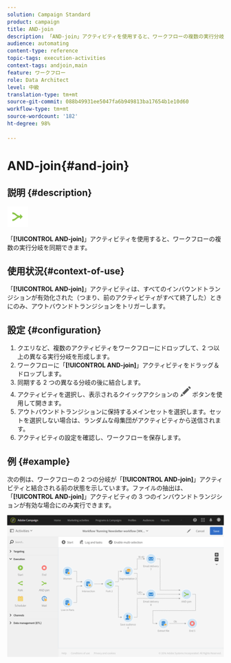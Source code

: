 ```yaml
---
solution: Campaign Standard
product: campaign
title: AND-join
description: 「AND-join」アクティビティを使用すると、ワークフローの複数の実行分岐を同期できます。
audience: automating
content-type: reference
topic-tags: execution-activities
context-tags: andjoin,main
feature: ワークフロー
role: Data Architect
level: 中級
translation-type: tm+mt
source-git-commit: 088b49931ee5047fa6b949813ba17654b1e10d60
workflow-type: tm+mt
source-wordcount: '182'
ht-degree: 98%

---
```



# AND-join{#and-join}

## 説明 {#description}

![](assets/and_join.png)

「**[!UICONTROL AND-join]**」アクティビティを使用すると、ワークフローの複数の実行分岐を同期できます。

## 使用状況{#context-of-use}

「**[!UICONTROL AND-join]**」アクティビティは、すべてのインバウンドトランジションが有効化された（つまり、前のアクティビティがすべて終了した）ときにのみ、アウトバウンドトランジションをトリガーします。

## 設定 {#configuration}

1. クエリなど、複数のアクティビティをワークフローにドロップして、2 つ以上の異なる実行分岐を形成します。
1. ワークフローに「**[!UICONTROL AND-join]**」アクティビティをドラッグ＆ドロップします。
1. 同期する 2 つの異なる分岐の後に結合します。
1. アクティビティを選択し、表示されるクイックアクションの ![](assets/edit_darkgrey-24px.png) ボタンを使用して開きます。
1. アウトバウンドトランジションに保持するメインセットを選択します。セットを選択しない場合は、ランダムな母集団がアクティビティから送信されます。
1. アクティビティの設定を確認し、ワークフローを保存します。

## 例 {#example}

次の例は、ワークフローの 2 つの分岐が「**[!UICONTROL AND-join]**」アクティビティと結合される前の状態を示しています。ファイルの抽出は、「**[!UICONTROL AND-join]**」アクティビティの 3 つのインバウンドトランジションが有効な場合にのみ実行できます。

![](assets/wkf_and-join_example.png)

